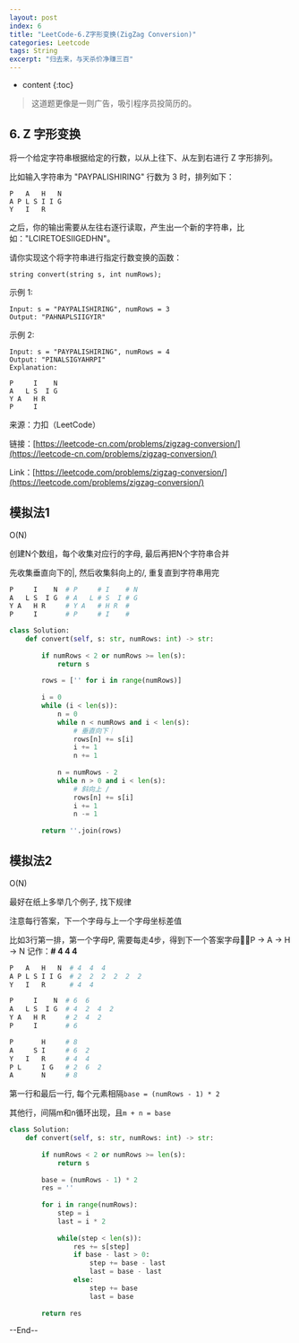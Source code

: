 ```yaml
---
layout: post
index: 6
title: "LeetCode-6.Z字形变换(ZigZag Conversion)"
categories: Leetcode
tags: String
excerpt: "归去来，与天杀价净赚三百"
---
```


* content
{:toc}

> 这道题更像是一则广告，吸引程序员投简历的。

## 6. Z 字形变换

将一个给定字符串根据给定的行数，以从上往下、从左到右进行 Z 字形排列。

比如输入字符串为 "PAYPALISHIRING" 行数为 3 时，排列如下：

```
P   A   H   N
A P L S I I G
Y   I   R
```

之后，你的输出需要从左往右逐行读取，产生出一个新的字符串，比如："LCIRETOESIIGEDHN"。

请你实现这个将字符串进行指定行数变换的函数：

```
string convert(string s, int numRows);
```

示例 1:

```
Input: s = "PAYPALISHIRING", numRows = 3
Output: "PAHNAPLSIIGYIR"
```

示例 2:

```
Input: s = "PAYPALISHIRING", numRows = 4
Output: "PINALSIGYAHRPI"
Explanation:

P     I    N
A   L S  I G
Y A   H R
P     I
```

来源：力扣（LeetCode）

链接：[https://leetcode-cn.com/problems/zigzag-conversion/](https://leetcode-cn.com/problems/zigzag-conversion/)

Link：[https://leetcode.com/problems/zigzag-conversion/](https://leetcode.com/problems/zigzag-conversion/)

## 模拟法1

O(N)

创建N个数组，每个收集对应行的字母, 最后再把N个字符串合并

先收集垂直向下的|, 然后收集斜向上的/, 重复直到字符串用完

```python
P     I    N  # P     # I    # N 
A   L S  I G  # A   L # S  I # G
Y A   H R     # Y A   # H R  #
P     I       # P     # I    #
```

```python
class Solution:
    def convert(self, s: str, numRows: int) -> str:
        
        if numRows < 2 or numRows >= len(s):
            return s
        
        rows = ['' for i in range(numRows)]
        
        i = 0
        while (i < len(s)):
            n = 0
            while n < numRows and i < len(s):
                # 垂直向下｜
                rows[n] += s[i]
                i += 1
                n += 1
            
            n = numRows - 2
            while n > 0 and i < len(s):
                # 斜向上 /
                rows[n] += s[i]
                i += 1
                n -= 1
                    
        return ''.join(rows)
```



## 模拟法2

O(N)

最好在纸上多举几个例子, 找下规律

注意每行答案，下一个字母与上一个字母坐标差值

比如3行第一排，第一个字母P, 需要每走4步，得到下一个答案字母P -> A -> H -> N 记作：**# 4  4  4**

```python
P   A   H   N  # 4  4  4
A P L S I I G  # 2  2  2  2  2  2
Y   I   R      # 4  4
```

```python
P     I    N  # 6  6
A   L S  I G  # 4  2  4  2
Y A   H R     # 2  4  2
P     I       # 6
```

```python     
P       H     # 8
A     S I     # 6  2
Y   I   R     # 4  4
P L     I G   # 2  6  2
A       N     # 8
```

第一行和最后一行, 每个元素相隔```base = (numRows - 1) * 2```

其他行，间隔m和n循环出现，且```m + n = base```

```python
class Solution:
    def convert(self, s: str, numRows: int) -> str:
        
        if numRows < 2 or numRows >= len(s):
            return s
        
        base = (numRows - 1) * 2
        res = ''
        
        for i in range(numRows):
            step = i
            last = i * 2
            
            while(step < len(s)):
                res += s[step]
                if base - last > 0:
                    step += base - last
                    last = base - last
                else:
                    step += base
                    last = base
                    
        return res
```

--End--


